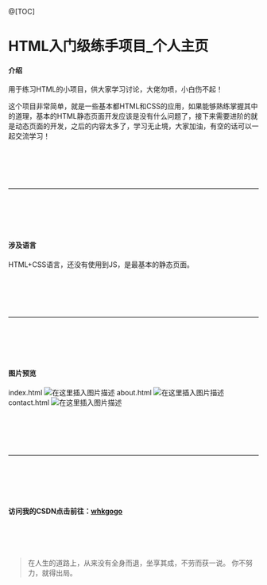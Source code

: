 
@[TOC]

# HTML入门级练手项目_个人主页


#### 介绍
用于练习HTML的小项目，供大家学习讨论，大佬勿喷，小白伤不起！

这个项目非常简单，就是一些基本都HTML和CSS的应用，如果能够熟练掌握其中的道理，基本的HTML静态页面开发应该是没有什么问题了，接下来需要进阶的就是动态页面的开发，之后的内容太多了，学习无止境，大家加油，有空的话可以一起交流学习！

<br>
<br>
<br>
<br>
<hr>
<br>
<br>
<br>
<br>

#### 涉及语言
HTML+CSS语言，还没有使用到JS，是最基本的静态页面。

<br>
<br>
<br>
<br>
<hr>
<br>
<br>
<br>
<br>


#### 图片预览
index.html
![在这里插入图片描述](https://img-blog.csdnimg.cn/74b2c9ba88d94b018d79da9915ca8d6a.png?x-oss-process=image/watermark,type_ZmFuZ3poZW5naGVpdGk,shadow_10,text_aHR0cHM6Ly9ibG9nLmNzZG4ubmV0L3FxXzE4MzI2MDU3,size_16,color_FFFFFF,t_70)
about.html
![在这里插入图片描述](https://img-blog.csdnimg.cn/18bc5e0277b8417e82b279da0c7f39e6.png?x-oss-process=image/watermark,type_ZmFuZ3poZW5naGVpdGk,shadow_10,text_aHR0cHM6Ly9ibG9nLmNzZG4ubmV0L3FxXzE4MzI2MDU3,size_16,color_FFFFFF,t_70)
contact.html
![在这里插入图片描述](https://img-blog.csdnimg.cn/052d558624a04cfa86c3674d47354667.png?x-oss-process=image/watermark,type_ZmFuZ3poZW5naGVpdGk,shadow_10,text_aHR0cHM6Ly9ibG9nLmNzZG4ubmV0L3FxXzE4MzI2MDU3,size_16,color_FFFFFF,t_70)


<br>
<br>
<br>
<br>
<hr>
<br>
<br>
<br>
<br>

#### 访问我的CSDN点击前往：[whkgogo](https://blog.csdn.net/qq_18326057?spm=1000.2115.3001.5343)
<br>
<br>
<br>

> 在人生的道路上，从来没有全身而退，坐享其成，不劳而获一说。
> 你不努力，就得出局。
